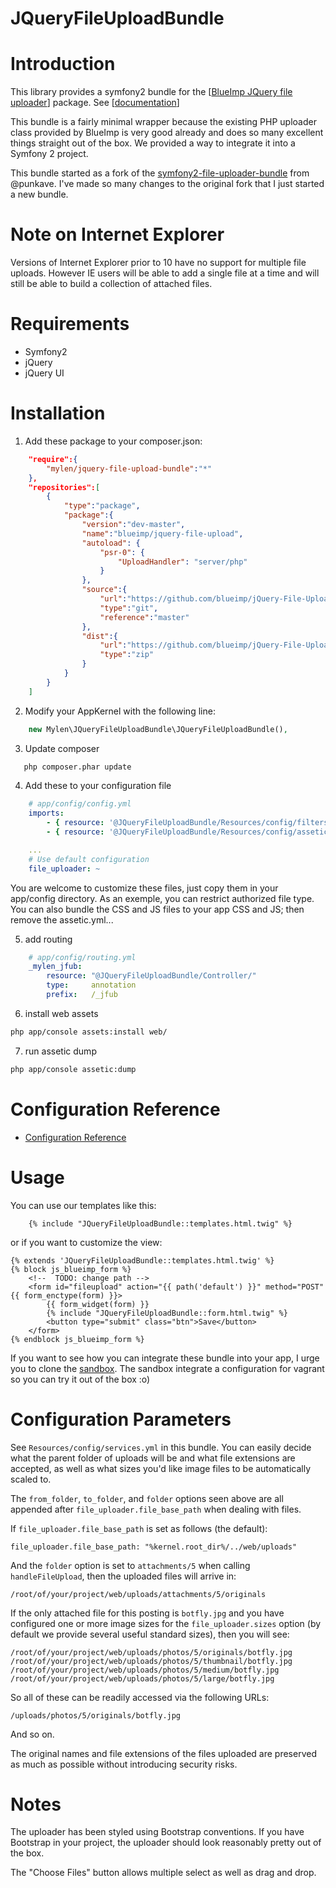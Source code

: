 JQueryFileUploadBundle
======================

Introduction
============

This library provides a symfony2 bundle for the [[BlueImp JQuery file uploader](https://github.com/blueimp/jQuery-File-Upload/)] package. See [[documentation](https://github.com/blueimp/jQuery-File-Upload/blob/master/README.md)]

This bundle is a fairly minimal wrapper because the existing PHP uploader class provided by BlueImp is very good already and does so many excellent things straight out of the box. We provided a way to integrate it into a Symfony 2 project.

This bundle started as a fork of the [symfony2-file-uploader-bundle](https://github.com/punkave/symfony2-file-uploader-bundle) from @punkave. I've made so many changes to the original fork that I just started a new bundle.

Note on Internet Explorer
=========================

Versions of Internet Explorer prior to 10 have no support for multiple file uploads. However IE users will be able to add a single file at a time and will still be able to build a collection of attached files. 

Requirements
============

* Symfony2
* jQuery
* jQuery UI

Installation
============

1. Add these package to your composer.json:
```json
    "require":{
        "mylen/jquery-file-upload-bundle":"*"
    },
    "repositories":[
        {
            "type":"package",
            "package":{
                "version":"dev-master",
                "name":"blueimp/jquery-file-upload",
                "autoload": {
                    "psr-0": {
                        "UploadHandler": "server/php"
                    }
                },
                "source":{
                    "url":"https://github.com/blueimp/jQuery-File-Upload.git",
                    "type":"git",
                    "reference":"master"
                },
                "dist":{
                    "url":"https://github.com/blueimp/jQuery-File-Upload/zipball/master",
                    "type":"zip"
                }
            }
    	}
    ]
```

2. Modify your AppKernel with the following line:
```php
    new Mylen\JQueryFileUploadBundle\JQueryFileUploadBundle(),
```

3. Update composer
```sh
   php composer.phar update
```
4. Add these to your configuration file
```yaml
    # app/config/config.yml
    imports:
        - { resource: '@JQueryFileUploadBundle/Resources/config/filters.yml' }
        - { resource: '@JQueryFileUploadBundle/Resources/config/assetic.yml' }

    ...
    # Use default configuration
    file_uploader: ~
```
You are welcome to customize these files, just copy them in your app/config directory. As an exemple, you can restrict authorized file type. You can also bundle the CSS and JS files to your app CSS and JS; then remove the assetic.yml...

5. add routing
```yaml
    # app/config/routing.yml
    _mylen_jfub:
        resource: "@JQueryFileUploadBundle/Controller/"
        type:     annotation
        prefix:   /_jfub
```

6. install web assets
```sh
php app/console assets:install web/
```

7. run assetic dump
```sh
php app/console assetic:dump
```

Configuration Reference
=======================

* [Configuration Reference](https://github.com/Maxwell2022/jquery-file-upload-bundle/blob/PR1-max/Resources/doc/configuration_reference.md)


Usage
=====

You can use our templates like this:
```twig
    {% include "JQueryFileUploadBundle::templates.html.twig" %}
```
or if you want to customize the view:
```twig
{% extends 'JQueryFileUploadBundle::templates.html.twig' %}
{% block js_blueimp_form %}
    <!--  TODO: change path -->
    <form id="fileupload" action="{{ path('default') }}" method="POST" {{ form_enctype(form) }}>
        {{ form_widget(form) }}
        {% include "JQueryFileUploadBundle::form.html.twig" %}
        <button type="submit" class="btn">Save</button>
    </form>
{% endblock js_blueimp_form %}
```

If you want to see how you can integrate these bundle into your app, I urge you to clone the [sandbox](https://github.com/mylen/jquery-file-upload-bundle). The sandbox integrate a configuration for vagrant so you can try it out of the box :o)

Configuration Parameters
========================

See `Resources/config/services.yml` in this bundle. You can easily decide what the parent folder of uploads will be and what file extensions are accepted, as well as what sizes you'd like image files to be automatically scaled to. 

The `from_folder`, `to_folder`, and `folder` options seen above are all appended after `file_uploader.file_base_path` when dealing with files. 

If `file_uploader.file_base_path` is set as follows (the default):

    file_uploader.file_base_path: "%kernel.root_dir%/../web/uploads"

And the `folder` option is set to `attachments/5` when calling `handleFileUpload`, then the uploaded files will arrive in:

    /root/of/your/project/web/uploads/attachments/5/originals

If the only attached file for this posting is `botfly.jpg` and you have configured one or more image sizes for the `file_uploader.sizes` option (by default we provide several useful standard sizes), then you will see:

    /root/of/your/project/web/uploads/photos/5/originals/botfly.jpg
    /root/of/your/project/web/uploads/photos/5/thumbnail/botfly.jpg
    /root/of/your/project/web/uploads/photos/5/medium/botfly.jpg
    /root/of/your/project/web/uploads/photos/5/large/botfly.jpg

So all of these can be readily accessed via the following URLs:

    /uploads/photos/5/originals/botfly.jpg

And so on.

The original names and file extensions of the files uploaded are preserved as much as possible without introducing security risks. 

Notes
=====

The uploader has been styled using Bootstrap conventions. If you have Bootstrap in your project, the uploader should look reasonably pretty out of the box.

The "Choose Files" button allows multiple select as well as drag and drop.